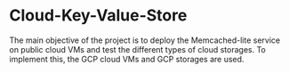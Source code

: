 # Cloud-Key-Value-Store
The main objective of the project is to deploy the Memcached-lite service on public cloud VMs and test the different types of cloud storages. To implement this, the GCP cloud VMs and GCP storages are used.
